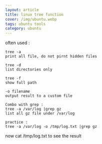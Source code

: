 ```yaml
---
layout: article
title: linux tree function
cover: /img/ubuntu.webp
tags: ubuntu tools
category: ubuntu
---
```


often used :

    tree -a
    print all file, do not pirnt hidden files

    tree -d
    list directories only

    tree -f
    show full path

    -o filename
    output result to a custom file

    Combo with grep :
    tree -a /var/log |grep gz
    list all gz file under /var/log

    practice :
    tree -a /var/log -o /tmp/log.txt |grep gz

now cat /tmp/log.txt to see the result
